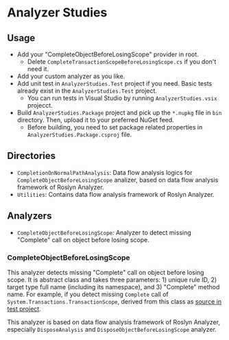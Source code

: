 # Analyzer Studies

## Usage

* Add your "CompleteObjectBeforeLosingScope" provider in root.
  * Delete `CompleteTransactionScopeBeforeLosingScope.cs` if you don't need it.
* Add your custom analyzer as you like.
* Add unit test in `AnalyzerStudies.Test` project if you need. Basic tests already exist in the `AnalyzerStudies.Test` project.
  * You can run tests in Visual Studio by running `AnalyzerStudies.vsix` projecct.
* Build `AnalyzerStudies.Package` project and pick up the `*.nupkg` file in `bin` directory. Then, upload it to your preferred NuGet feed.
  * Before building, you need to set package related properties in `AnalyzerStudies.Package.csproj` file.

## Directories

* `CompletionOnNormalPathAnalysis`: Data flow analysis logics for `CompleteObjectBeforeLosingScope` analizer, based on data flow analysis framework of Roslyn Analyzer.
* `Utilities`: Contains data flow analysis framework of Roslyn Analyzer.

## Analyzers

* `CompleteObjectBeforeLosingScope`: Analyzer to detect missing "Complete" call on object before losing scope.

### CompleteObjectBeforeLosingScope

This analyzer detects missing "Complete" call on object before losing scope.
It is abstract class and takes three parameters: 1) unique rule ID, 2) target type full name (including its namespace), and 3) "Complete" method name.
For example, if you detect missing `Complete` call of `System.Transactions.TransactionScope`, derived from this class as [source in test project](../AnalyzerStudies.Test/CompleteTransactionScopeBeforeLosingScope.cs).

This analyzer is based on data flow analysis framework of Roslyn Analyzer, especially `DisposeAnalysis` and `DisposeObjectBeforeLosingScope` analyzer.

